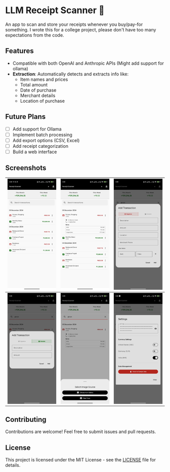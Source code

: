 # LLM Receipt Scanner 🧾

An app to scan and store your receipts whenever you buy/pay-for something.
I wrote this for a college project, please don't have too many expectations from the code.

## Features

- Compatible with both OpenAI and Anthropic APIs (Might add support for ollama)
- **Extraction**: Automatically detects and extracts info like:
  - Item names and prices
  - Total amount
  - Date of purchase
  - Merchant details
  - Location of purchase

## Future Plans

- [ ] Add support for Ollama
- [ ] Implement batch processing
- [ ] Add export options (CSV, Excel)
- [ ] Add receipt categorization
- [ ] Build a web interface

## Screenshots

| ![Screenshot 1](screenshots/1.jpg) | ![Screenshot 2](screenshots/2.jpg) | ![Screenshot 4](screenshots/4.jpg) |
|:--------------------------------:|:--------------------------------:|:--------------------------------:|
| ![Screenshot 5](screenshots/5.jpg) | ![Screenshot 6](screenshots/6.jpg) | ![Screenshot 7](screenshots/7.jpg) |

## Contributing

Contributions are welcome! Feel free to submit issues and pull requests.

## License

This project is licensed under the MIT License - see the [LICENSE](LICENSE) file for details.
